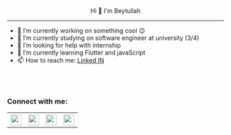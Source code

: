 <div align="center">
  Hi 👋 I'm Beytullah
</div>

<hr/>

<!--
**beytullahTopuz/beytullahTopuz** is a ✨ _special_ ✨ repository because its `README.md` (this file) appears on your GitHub profile.

Here are some ideas to get you started:
-->

- 🔭 I’m currently working on something cool 😉
- 🔭 I’m currently studying on software engineer at university (3/4) 
- 🤔 I’m looking for help with internship
- 🌱 I’m currently learning Flutter and javaScript
- 📫 How to reach me: <a href="https://www.linkedin.com/in/beytullah-topuz-523b7b182/">Linked IN</a>

<br>
<br>

### Connect with me:

<table style="width:100%">
  <tr>
    <th><a href="https://www.linkedin.com/in/beytullah-topuz-523b7b182/">
<img  width="25px" src="https://cdn2.iconfinder.com/data/icons/social-media-applications/64/social_media_applications_14-linkedin-128.png"/>
</a></th>
    <th><a href="https://www.instagram.com/beytullah.py/">
<img  width="25px" src="https://cdn4.iconfinder.com/data/icons/social-messaging-ui-color-shapes-2-free/128/social-instagram-new-square2-128.png"/>
</a></th> 
    <th><a href="#">
<img  width="25px" src="https://cdn0.iconfinder.com/data/icons/simpline-mix/64/simpline_47-256.png"/>
</a></th>
<th><a href="https://twitter.com/tpzB12?s=08l">
    <img  width="25px" src="https://cdn2.iconfinder.com/data/icons/social-media-2285/512/1_Twitter3_colored_svg-256.png"/>
    </a></th>

  </tr>
  </table>







  

